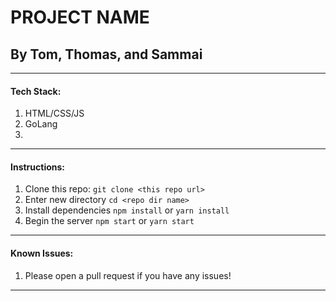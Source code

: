 # PROJECT NAME

## By Tom, Thomas, and Sammai

---
#### Tech Stack:
1. HTML/CSS/JS
2. GoLang
3.
---
#### Instructions:
1. Clone this repo: `git clone <this repo url>`
2. Enter new directory `cd <repo dir name>`
3. Install dependencies `npm install` or `yarn install`
4. Begin the server `npm start` or `yarn start`
---
#### Known Issues:
1. Please open a pull request if you have any issues!
---
